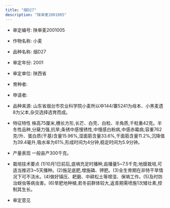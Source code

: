 ```yaml
---
title: "烟D27"
description: "陕审麦2001005"
---
```

* 审定编号:  陕审麦2001005

*  作物名称:  小麦

*  品种名称:  烟D27

*  审定年份:  2001

*  审定单位:  陕西省

* 育种者:  

*  申请者:  

*  品种来源:  山东省烟台市农业科学院小麦所以中144/寨5241为母本、小黑麦遗8为父本,杂交选择选育而成。

*  特征特性
株高75厘米,穗长方形,长芒、白壳、白粒、半角质,千粒重42克。半冬性品种,分蘖力强,抗旱;条锈中感慢锈性,中慢感白粉病,中感赤霉病;容重762克/升、蛋白质(干基)含量15.96%,湿面筋含量33.6%,干面筋含量11.2%,沉降值为39.4毫升,吸水率为61%,形成时间为4分钟,稳定时间为5.9分钟。

*  产量表现
一般亩产300千克。

*  栽培技术要点
(1)10月1日前后,底墒充足时播种,亩播量5~7.5千克;地膜栽培,可适当推迟3~5天播种。(2)施足底肥,增施磷、钾肥。(3)全生育期在非特干旱情况下可不浇水。(4)做好镇压、耙磨、中耕松土等增湿、保墒工作。(5)及时防治蚜虫等病虫害。(6)旱肥地种植,若冬前群体较大,返青期需喷施1次矮壮素,控制其生长。

*  审定意见

